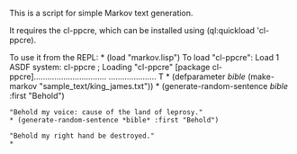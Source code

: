 This is a script for simple Markov text generation.

It requires the cl-ppcre, which can be installed using (ql:quickload 'cl-ppcre).

To use it from the REPL:
    * (load "markov.lisp")
    To load "cl-ppcre":
      Load 1 ASDF system:
        cl-ppcre
    ; Loading "cl-ppcre"
    [package cl-ppcre]................................
    .....................
    T
    * (defparameter *bible* (make-markov "sample_text/king_james.txt"))
    * (generate-random-sentence *bible* :first "Behold")
    
    "Behold my voice: cause of the land of leprosy."
    * (generate-random-sentence *bible* :first "Behold")
    
    "Behold my right hand be destroyed."
    * 